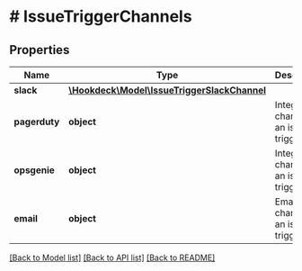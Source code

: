# # IssueTriggerChannels

## Properties

Name | Type | Description | Notes
------------ | ------------- | ------------- | -------------
**slack** | [**\Hookdeck\Model\IssueTriggerSlackChannel**](IssueTriggerSlackChannel.md) |  | [optional]
**pagerduty** | **object** | Integration channel for an issue trigger | [optional]
**opsgenie** | **object** | Integration channel for an issue trigger | [optional]
**email** | **object** | Email channel for an issue trigger | [optional]

[[Back to Model list]](../../README.md#models) [[Back to API list]](../../README.md#endpoints) [[Back to README]](../../README.md)
